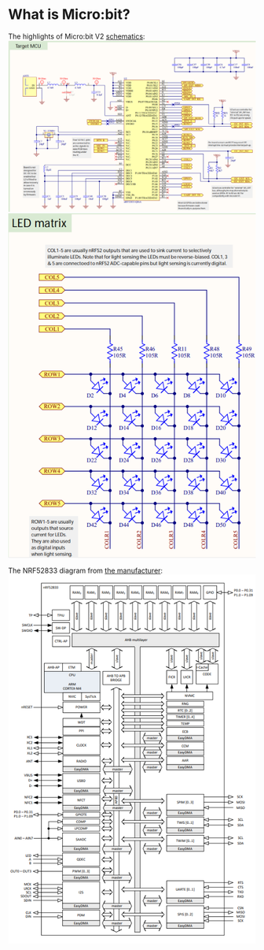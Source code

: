 # What is Micro:bit?

The highlights of Micro:bit V2 [schematics](https://github.com/microbit-foundation/microbit-v2-hardware/blob/main/V2.00/MicroBit_V2.0.0_S_schematic.PDF):
![MCU connections](images/mcu_connections.png)
![LEDs](images/led_matrix.png)

The NRF52833 diagram from [the manufacturer](https://infocenter.nordicsemi.com/index.jsp?topic=%2Fstruct_nrf52%2Fstruct%2Fnrf52833.html&cp=3_1):
![](images/NRF52833_diagram.png)
